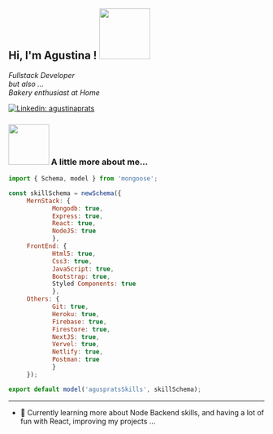 <h2>  Hi, I'm Agustina ! <img src="https://media.giphy.com/media/gitdNOfXczQxBZjqd4/giphy.gif" width="100"> 
      
</h2>
<p><em>Fullstack Developer<br/> but also ... <br/>Bakery enthusiast at Home</br>
</em></p>

[![Linkedin: agustinaprats](https://img.shields.io/badge/-agustinaprats-blue?style=flat-square&logo=Linkedin&logoColor=white&link=https://www.linkedin.com/in/agustinaprats/)](https://www.linkedin.com/in/agustina-prats-1157a916/)



###  <img src="https://media.giphy.com/media/igJPynWJ6ZfUChLAD6/giphy.gif" width="80"> A little more about me...  

```javascript
import { Schema, model } from 'mongoose';

const skillSchema = newSchema({
     MernStack: {
            Mongodb: true,
            Express: true,
            React: true,
            NodeJS: true
            },
     FrontEnd: {
            Html5: true,
            Css3: true,
            JavaScript: true,
            Bootstrap: true,
            Styled Components: true
            },
     Others: {
            Git: true,
            Heroku: true,
            Firebase: true,
            Firestore: true,
            NextJS: true,
            Vervel: true,
            Netlify: true,
            Postman: true
            }      
     });

export default model('aguspratsSkills', skillSchema);

```


---
- 🔭   Currently learning more about Node Backend skills, and having a lot of fun with React, improving my projects ...

<!--
**agusprats/agusprats** is a ✨ _special_ ✨ repository because its `README.md` (this file) appears on your GitHub profile.

Here are some ideas to get you started:

- 🔭 I’m currently working on ...
- 🌱 I’m currently learning ...
- 👯 I’m looking to collaborate on ...
- 🤔 I’m looking for help with ...
- 💬 Ask me about ...
- 📫 How to reach me: ...
- 😄 Pronouns: ...
- ⚡ Fun fact: ...
-->
